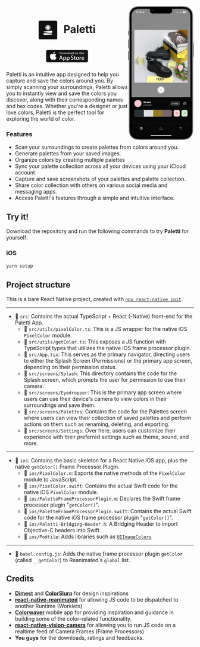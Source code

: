 <div>
  <img align="right" width="35%" src="./src/assets/images/screenshot.png">
</div>

<div align="center">
    <h1><img align="center" src="./src/assets/images/icon.png" style="border-radius: 4px; height: 50px; margin-right: 10px;" /> Paletti</h1>

<a align="center" href="https://apps.apple.com/app/paletti/id6447082774"><img align="center" src="./src/assets/images/apple_store.svg" height="52" /></a>

</div>

Paletti is an intuitive app designed to help you capture and save the colors around you. By simply scanning your surroundings, Paletti allows you to instantly view and save the colors you discover, along with their corresponding names and hex codes. Whether you're a designer or just love colors, Paletti is the perfect tool for exploring the world of color.

### Features

- Scan your surroundings to create palettes from colors around you.
- Generate palettes from your saved images.
- Organize colors by creating multiple palettes
- Sync your palette collection across all your devices using your iCloud account.
- Capture and save screenshots of your palettes and palette collection.
- Share color collection with others on various social media and messaging apps.
- Access Paletti's features through a simple and intuitive interface.

## Try it!

Download the repository and run the following commands to try **Paletti** for yourself:

### iOS

```sh
yarn setup
```

## Project structure

This is a bare React Native project, created with [`npx react-native init`](https://reactnative.dev/docs/environment-setup#creating-a-new-application).

---

- 📁 `src`: Contains the actual TypeScript + React (-Native) front-end for the Paletti App.
  - 📄 `src/utils/pixelColor.ts`: This is a JS wrapper for the native iOS `PixelColor` module.
  - 📄 `src/utils/getColor.ts`: This exposes a JS function with TypeScript types that utilizes the native iOS frame processor plugin.
  - 📄 `src/App.tsx`: This serves as the primary navigator, directing users to either the Splash Screen (Permissions) or the primary app screen, depending on their permission status.
  - 📁 `src/screens/Splash`: This directory contains the code for the Splash screen, which prompts the user for permission to use their camera.
  - 📁 `src/screens/Eyedropper`: This is the primary app screen where users can use their device's camera to view colors in their surroundings and save them.
  - 📁 `src/screens/Palettes`: Contains the code for the Palettes screen where users can view their collection of saved palettes and perform actions on them such as renaming, deleting, and exporting.
  - 📁 `src/screens/Settings`: Over here, users can customize their experience with their preferred settings such as theme, sound, and more.

---

- 📁 `ios`: Contains the basic skeleton for a React Native iOS app, plus the native `getColor()` Frame Processor Plugin.
  - 📄 `ios/PixelColor.m`: Exports the native methods of the `PixelColor` module to JavaScript.
  - 📄 `ios/PixelColor.swift`: Contains the actual Swift code for the native iOS `PixelColor` module.
  - 📄 `ios/PaletteFrameProcessorPlugin.m`: Declares the Swift frame processor plugin "`getColor()`".
  - 📄 `ios/PaletteFrameProcessorPlugin.swift`: Contains the actual Swift code for the native iOS frame processor plugin "`getColor()`".
  - 📄 `ios/Paletti-Bridging-Header.h`: A Bridging Header to import Objective-C headers into Swift.
  - 📄 `ios/Podfile`: Adds libraries such as [`UIImageColors`](https://github.com/jathu/UIImageColors)

---

- 📄 `babel.config.js`: Adds the native frame processor plugin `getColor` (called `__getColor`) to Reanimated's `global` list.

## Credits

- [**Dimest**](https://dribbble.com/Dimest) and [**ColorSlurp**](https://colorslurp.com) for design inspirations
- [**react-native-reanimated**](https://github.com/software-mansion/react-native-reanimated) for allowing JS code to be dispatched to another Runtime (Worklets)
- [**Colorwaver**](https://github.com/mrousavy/Colorwaver) mobile app for providing inspiration and guidance in building some of the color-related functionality.
- [**react-native-vision-camera**](https://github.com/mrousavy/react-native-vision-camera) for allowing you to run JS code on a realtime feed of Camera Frames (Frame Processors)
- **You guys** for the downloads, ratings and feedbacks.
